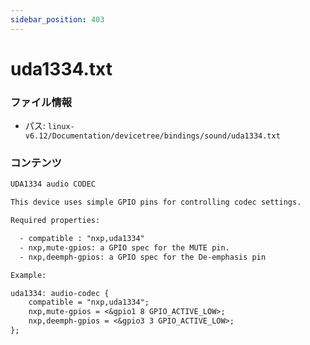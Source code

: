 ```yaml
---
sidebar_position: 403
---
```

# uda1334.txt

### ファイル情報

- パス: `linux-v6.12/Documentation/devicetree/bindings/sound/uda1334.txt`

### コンテンツ

```txt
UDA1334 audio CODEC

This device uses simple GPIO pins for controlling codec settings.

Required properties:

  - compatible : "nxp,uda1334"
  - nxp,mute-gpios: a GPIO spec for the MUTE pin.
  - nxp,deemph-gpios: a GPIO spec for the De-emphasis pin

Example:

uda1334: audio-codec {
	compatible = "nxp,uda1334";
	nxp,mute-gpios = <&gpio1 8 GPIO_ACTIVE_LOW>;
	nxp,deemph-gpios = <&gpio3 3 GPIO_ACTIVE_LOW>;
};

```
